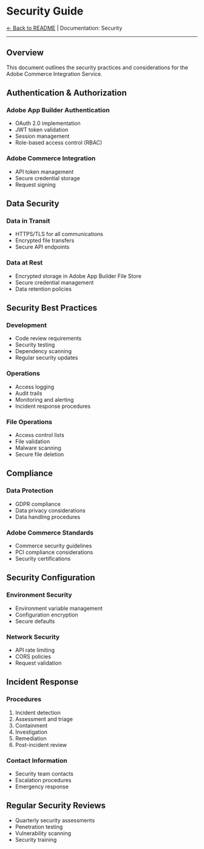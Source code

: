 # Security Guide

[← Back to README](../README.md) | Documentation: Security

---

## Overview

This document outlines the security practices and considerations for the Adobe Commerce Integration Service.

## Authentication & Authorization

### Adobe App Builder Authentication
- OAuth 2.0 implementation
- JWT token validation
- Session management
- Role-based access control (RBAC)

### Adobe Commerce Integration
- API token management
- Secure credential storage
- Request signing

## Data Security

### Data in Transit
- HTTPS/TLS for all communications
- Encrypted file transfers
- Secure API endpoints

### Data at Rest
- Encrypted storage in Adobe App Builder File Store
- Secure credential management
- Data retention policies

## Security Best Practices

### Development
- Code review requirements
- Security testing
- Dependency scanning
- Regular security updates

### Operations
- Access logging
- Audit trails
- Monitoring and alerting
- Incident response procedures

### File Operations
- Access control lists
- File validation
- Malware scanning
- Secure file deletion

## Compliance

### Data Protection
- GDPR compliance
- Data privacy considerations
- Data handling procedures

### Adobe Commerce Standards
- Commerce security guidelines
- PCI compliance considerations
- Security certifications

## Security Configuration

### Environment Security
- Environment variable management
- Configuration encryption
- Secure defaults

### Network Security
- API rate limiting
- CORS policies
- Request validation

## Incident Response

### Procedures
1. Incident detection
2. Assessment and triage
3. Containment
4. Investigation
5. Remediation
6. Post-incident review

### Contact Information
- Security team contacts
- Escalation procedures
- Emergency response

## Regular Security Reviews
- Quarterly security assessments
- Penetration testing
- Vulnerability scanning
- Security training 